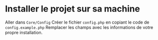 # Installer le projet sur sa machine

Aller dans `Core/Config` 
Créer le fichier `config.php` en copiant le code de `config.example.php` 
Remplacer les champs avec les informations de votre propre installation. 

